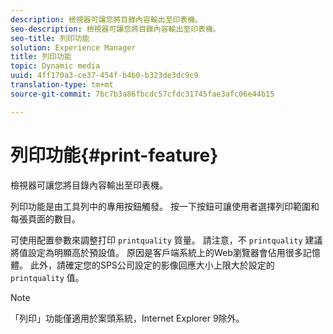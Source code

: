```yaml
---
description: 檢視器可讓您將目錄內容輸出至印表機。
seo-description: 檢視器可讓您將目錄內容輸出至印表機。
seo-title: 列印功能
solution: Experience Manager
title: 列印功能
topic: Dynamic media
uuid: 4ff170a3-ce37-454f-b4b0-b323de3dc9c9
translation-type: tm+mt
source-git-commit: 7bc7b3a86fbcdc57cfdc31745fae3afc06e44b15

---
```



# 列印功能{#print-feature}

檢視器可讓您將目錄內容輸出至印表機。

列印功能是由工具列中的專用按鈕觸發。 按一下按鈕可讓使用者選擇列印範圍和每張頁面的數目。

可使用配置參數來調整打印 `printquality` 質量。 請注意，不 `printquality` 建議將值設定為明顯高於預設值。 原因是客戶端系統上的Web瀏覽器會佔用很多記憶體。 此外，請確定您的SPS公司設定的影像回應大小上限大於設定的 `printquality` 值。

>[!NOTE]
>
>「列印」功能僅適用於案頭系統，Internet Explorer 9除外。

